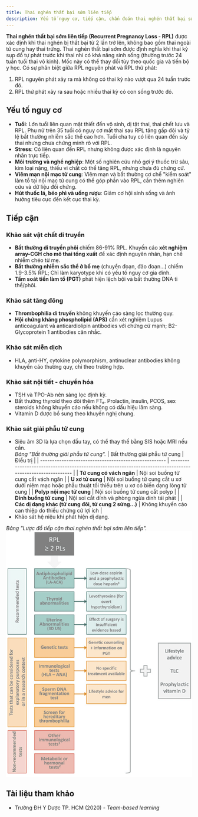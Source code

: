 ```yaml
---
title: Thai nghén thất bại sớm liên tiếp
description: Yếu tố nguy cơ, tiếp cận, chẩn đoán thai nghén thất bại sớm liên tiếp.
---
```


**Thai nghén thất bại sớm liên tiếp (Recurrent Pregnancy Loss - RPL)** được xác định khi thai nghén bị thất bại từ 2 lần trở lên, không bao gồm thai ngoài tử cung hay thai trứng. Thai nghén thất bại sớm được định nghĩa khi thai kỳ sụp đổ tự phát trước khi thai nhi có khả năng sinh sống (thường trước 24 tuần tuổi thai vô kinh). Mốc này có thể thay đổi tùy theo quốc gia và tiến bộ y học. Có sự phân biệt giữa RPL nguyên phát và RPL thứ phát:

1. RPL nguyên phát xảy ra mà không có thai kỳ nào vượt qua 24 tuần trước đó.
2. RPL thứ phát xảy ra sau hoặc nhiều thai kỳ có con sống trước đó.

## Yếu tố nguy cơ

- **Tuổi**: Lớn tuổi liên quan mật thiết đến vô sinh, dị tật thai, thai chết lưu và RPL. Phụ nữ trên 35 tuổi có nguy cơ mất thai sau RPL tăng gấp đôi và tỷ lệ bất thường nhiễm sắc thể cao hơn. Tuổi cha tuy có liên quan đến sảy thai nhưng chưa chứng minh rõ với RPL.
- **Stress**: Có liên quan đến RPL nhưng không được xác định là nguyên nhân trực tiếp.
- **Môi trường và nghề nghiệp**: Một số nghiên cứu nhỏ gợi ý thuốc trừ sâu, kim loại nặng, thiếu vi chất có thể tăng RPL, nhưng chưa đủ chứng cứ.
- **Viêm mạn nội mạc tử cung**: Viêm mạn và bất thường cơ chế "kiểm soát" làm tổ tại nội mạc tử cung có thể góp phần vào RPL, cần thêm nghiên cứu và dữ liệu đối chứng.
- **Hút thuốc lá, béo phì và uống rượu**: Giảm cơ hội sinh sống và ảnh hưởng tiêu cực đến kết cục thai kỳ.

## Tiếp cận

### Khảo sát vật chất di truyền

- **Bất thường di truyền phôi** chiếm 86-91% RPL. Khuyến cáo **xét nghiệm array-CGH cho mô thai tống xuất** để xác định nguyên nhân, hạn chế nhiễm chéo từ mẹ.
- **Bất thường nhiễm sắc thể ở bố mẹ** (chuyển đoạn, đảo đoạn...) chiếm 1.9-3.5% RPL; Chỉ làm karyotype khi có yếu tố nguy cơ gia đình.
- **Tầm soát tiền làm tổ (PGT)** phát hiện lệch bội và bất thường DNA ti thể/phôi.

### Khảo sát tăng đông

- **Thrombophilia di truyền** không khuyến cáo sàng lọc thường quy.
- **Hội chứng kháng phospholipid (APS)** cần xét nghiệm Lupus anticoagulant và anticardiolipin antibodies với chứng cứ mạnh; Β2-Glycoprotein 1 antibodies cân nhắc.

### Khảo sát miễn dịch

- HLA, anti-HY, cytokine polymorphism, antinuclear antibodies không khuyến cáo thường quy, chỉ theo trường hợp.

### Khảo sát nội tiết - chuyển hóa

- TSH và TPO-Ab nên sàng lọc định kỳ.
- Bất thường thyroid theo dõi thêm FT₄. Prolactin, insulin, PCOS, sex steroids không khuyến cáo nếu không có dấu hiệu lâm sàng.
- Vitamin D được bổ sung theo khuyến nghị chung.

### Khảo sát giải phẫu tử cung

- Siêu âm 3D là lựa chọn đầu tay, có thể thay thế bằng SIS hoặc MRI nếu cần.<br>
  _Bảng "Bất thường giải phẫu tử cung"._
  | Bất thường giải phẫu tử cung | Điều trị |
  | ----------------------------------------------------- | ---------------------------------------------------------------------------------------------------------- |
  | **Tử cung có vách ngăn** | Nội soi buồng tử cung cắt vách ngăn |
  | **U xơ tử cung** | Nội soi buồng tử cung cắt u xơ dưới niêm mạc hoặc phẫu thuật tối thiểu trên u xơ có biến dạng lòng tử cung |
  | **Polyp nội mạc tử cung** | Nội soi buồng tử cung cắt polyp |
  | **Dính buồng tử cung** | Nội soi cắt dính và phòng ngừa dính tái phát |
  | **Các dị dạng khác (tử cung đôi, tử cung 2 sừng...)** | Không khuyến cáo can thiệp do thiếu chứng cứ lợi ích |
- Khảo sát hệ niệu khi phát hiện dị dạng.

_Bảng "Lược đồ tiếp cận thai nghén thất bại sớm liên tiếp"._
![Lược đồ tiếp cận thai nghén thất bại sớm liên tiếp](./_images/thai-that-bai-som-lien-tiep/luoc-do-tiep-can-thai-nghen-that-bai-som-lien-tiep.png)

## Tài liệu tham khảo

- Trường ĐH Y Dược TP. HCM (2020) - _Team-based learning_
